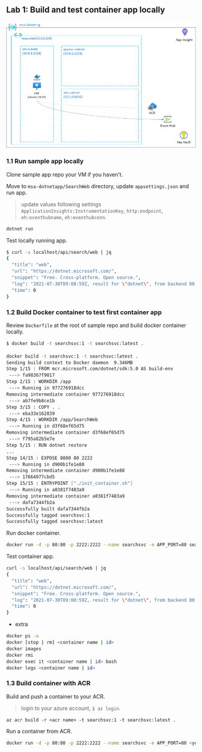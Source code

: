 ## Lab 1: Build and test container app locally

![lab1 architecture](./msa-lab1.png)

### 1.1 Run sample app locally

Clone sample app repo your VM if you haven't.

Move to `msa-dotnetapp/SearchWeb` directory, update `appsettings.json` and run app.

> update values following settings `ApplicationInsights:InstrumentationKey`, `http:endpoint`, `eh:eventhubname`, `eh:eventhubconn`.

```bash
dotnet run
```

Test locally running app.

```bash
$ curl -s localhost/api/search/web | jq
{
  "title": "web",
  "url": "https://dotnet.microsoft.com/",
  "snippet": "Free. Cross-platform. Open source.",
  "log": "2021-07-30T09:08:59Z, result for \"dotnet\", from backend 80, process time 0 msec",
  "time": 0
}
```

### 1.2 Build Docker container to test first container app

Review `Dockerfile` at the root of sample repo and build docker container locally.

```bash
$ docker build -t searchsvc:1 -t searchsvc:latest .

docker build -t searchsvc:1 -t searchsvc:latest .
Sending build context to Docker daemon  9.346MB
Step 1/15 : FROM mcr.microsoft.com/dotnet/sdk:5.0 AS build-env
 ---> fa98367f9017
Step 2/15 : WORKDIR /app
 ---> Running in 977276918dcc
Removing intermediate container 977276918dcc
 ---> ab7fe9b8ce1b
Step 3/15 : COPY . .
 ---> eba33e162839
Step 4/15 : WORKDIR /app/SearchWeb
 ---> Running in d3f68ef65d75
Removing intermediate container d3f68ef65d75
 ---> f795a82b5e7e
Step 5/15 : RUN dotnet restore
...
Step 14/15 : EXPOSE 8080 80 2222
 ---> Running in d900b1fe1e88
Removing intermediate container d900b1fe1e88
 ---> 17664977cbd5
Step 15/15 : ENTRYPOINT ["./init_container.sh"]
 ---> Running in a0381f7483a9
Removing intermediate container a0381f7483a9
 ---> dafa7344fb2a
Successfully built dafa7344fb2a
Successfully tagged searchsvc:1
Successfully tagged searchsvc:latest
```

Run docker container.

```bash
docker run -d -p 80:80 -p 2222:2222 --name searchsvc -e APP_PORT=80 searchsvc:latest
```

Test container app.

```bash
curl -s localhost/api/search/web | jq
{
  "title": "web",
  "url": "https://dotnet.microsoft.com/",
  "snippet": "Free. Cross-platform. Open source.",
  "log": "2021-07-30T09:08:59Z, result for \"dotnet\", from backend 80, process time 0 msec",
  "time": 0
}
```

- extra
```bash
docker ps -a
docker [stop | rm] <container name | id>
docker images
docker rmi
docker exec it <container name | id> bash
docker logs <container name | id>
```
### 1.3 Build container with ACR

Build and push a container to your ACR.
 
> login to your azure account, `$ az login`.

```
az acr build -r <acr name> -t searchsvc:1 -t searchsvc:latest .
```

Run a container from ACR.

```bash
docker run -d -p 80:80 -p 2222:2222 --name searchsvc -e APP_PORT=80 <youracr>.azurecr.io/searchsvc:latest
```